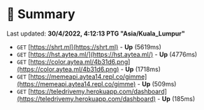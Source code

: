 # 📖 Summary
Last updated: **30/4/2022, 4:12:13 PTG "Asia/Kuala_Lumpur"**

- `GET` [https://shrt.ml](https://shrt.ml) - **Up** (5619ms)
- `GET` [https://hst.aytea.ml/](https://hst.aytea.ml/) - **Up** (4776ms)
- `GET` [https://color.aytea.ml/4b31d6.png](https://color.aytea.ml/4b31d6.png) - **Up** (1718ms)
- `GET` [https://memeapi.aytea14.repl.co/gimme](https://memeapi.aytea14.repl.co/gimme) - **Up** (509ms)
- `GET` [https://teledrivemy.herokuapp.com/dashboard](https://teledrivemy.herokuapp.com/dashboard) - **Up** (185ms)
